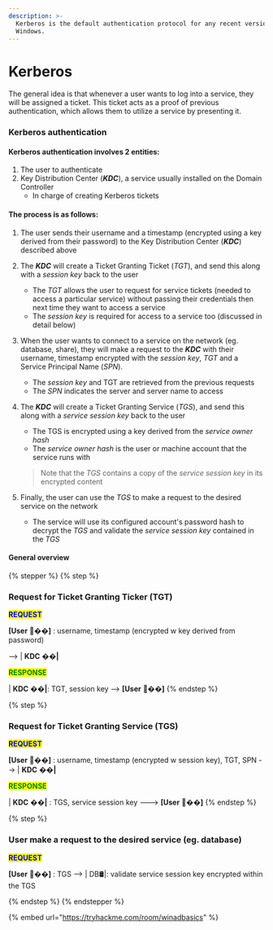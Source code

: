 ```yaml
---
description: >-
  Kerberos is the default authentication protocol for any recent version of
  Windows.
---
```


# Kerberos

The general idea is that whenever a user wants to log into a service, they will be assigned a ticket. This ticket acts as a proof of previous authentication, which allows them to utilize a service by presenting it.

### Kerberos authentication

#### Kerberos authentication involves 2 entities:

1. The user to authenticate
2. Key Distribution Center (_**KDC**_), a service usually installed on the Domain Controller
   * In charge of creating Kerberos tickets

#### The process is as follows:

1. The user sends their username and a timestamp (encrypted using a key derived from their password) to the Key Distribution Center (_**KDC**_) described above
2. The _**KDC**_ will create a Ticket Granting Ticket (_TGT_), and send this along with a _session key_ back to the user
   * The _TGT_ allows the user to request for service tickets (needed to access a particular service) without passing their credentials then next time they want to access a service
   * The _session key_ is required for access to a service too (discussed in detail below)
3. When the user wants to connect to a service on the network (eg. database, share), they will make a request to the _**KDC**_ with their username, timestamp encrypted with the _session key_, _TGT_ and a Service Principal Name (_SPN_).
   * The _session key_ and TGT are retrieved from the previous requests
   * The _SPN_ indicates the server and server name to access
4.  The _**KDC**_ will create a Ticket Granting Service (_TGS_), and send this along with a _service session key_ back to the user

    * The TGS is encrypted using a key derived from the _service owner hash_
    * The _service owner hash_ is the user or machine account that the service runs with

    > Note that the _TGS_ contains a copy of the _service session key_ in its encrypted content
5. Finally, the user can use the _TGS_ to make a request to the desired service on the network
   * The service will use its configured account's password hash to decrypt the _TGS_ and validate the _service session key_ contained in the _TGS_

#### General overview

{% stepper %}
{% step %}
### Request for Ticket Granting Ticker (TGT)

<mark style="color:blue;">**REQUEST**</mark>

**\[User** 🧑‍�&#xDCBB;**]** : username, timestamp (encrypted w key derived from password)&#x20;

\--> | **KDC** �&#xDDA5;**|**

<mark style="color:green;">**RESPONSE**</mark>

\| **KDC** �&#xDDA5;**|**: TGT, session key --> **\[User** 🧑‍�&#xDCBB;**]**&#x20;
{% endstep %}

{% step %}
### Request for Ticket Granting Service (TGS)

<mark style="color:blue;">**REQUEST**</mark>

**\[User** 🧑‍�&#xDCBB;**]** : username, timestamp (encrypted w session key), TGT, SPN --> | **KDC** �&#xDDA5;**|**

<mark style="color:green;">**RESPONSE**</mark>

\| **KDC** �&#xDDA5;**|** : TGS, service session key ---> **\[User** 🧑‍�&#xDCBB;**]**&#x20;
{% endstep %}

{% step %}
### User make a request to the desired service (eg. database)

<mark style="color:blue;">**REQUEST**</mark>

**\[User** 🧑‍�&#xDCBB;**]** : TGS --> | DB🛢️|: validate service session key encrypted within the TGS


{% endstep %}
{% endstepper %}



{% embed url="https://tryhackme.com/room/winadbasics" %}
